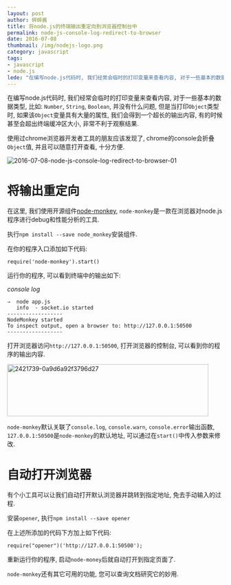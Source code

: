 ```yaml
---
layout: post
author: 碎碎酱
title: 将node.js的终端输出重定向到浏览器控制台中
permalink: node-js-console-log-redirect-to-browser
date: 2016-07-08
thumbnail: /img/nodejs-logo.png
category: javascript
tags:
- javascript
- node.js
lede: "在编写node.js代码时, 我们经常会临时的打印变量来查看内容, 对于一些基本的数据类型, 比如: `Number`, `String`, `Boolean`, 并没有什么问题, 但是当打印`Object`类型时, 如果该`Object`变量具有大量的属性, 我们会得到一个超长的输出内容, 有的时候甚至会超出终端缓冲区大小, 非常不利于观察结果. "
---
```



在编写node.js代码时, 我们经常会临时的打印变量来查看内容, 对于一些基本的数据类型, 比如: `Number`, `String`, `Boolean`, 并没有什么问题, 但是当打印`Object`类型时, 如果该`Object`变量具有大量的属性, 我们会得到一个超长的输出内容, 有的时候甚至会超出终端缓冲区大小, 非常不利于观察结果. 

使用过chrome浏览器开发者工具的朋友应该发现了, chrome的console会折叠`Object`值, 并且可以随意打开查看, 十分方便.

![2016-07-08-node-js-console-log-redirect-to-browser-01](/img/2016-07-08-node-js-console-log-redirect-to-browser-01.png)

# 将输出重定向

在这里, 我们使用开源组件[node-monkey](https://www.npmjs.com/package/node-monkey), `node-monkey`是一款在浏览器对node.js程序进行debug和性能分析的工具.

执行`npm install --save node_monkey`安装组件.

在你的程序入口添加如下代码:

```
require('node-monkey').start()
```

运行你的程序, 可以看到终端中的输出如下:

*console log*
```
⇒  node app.js
   info  - socket.io started
------------------
NodeMonkey started
To inspect output, open a browser to: http://127.0.0.1:50500
------------------
```

打开浏览器访问`http://127.0.0.1:50500`, 打开浏览器的控制台, 可以看到你的程序的输出内容.

<a href="http://blog.suisuijiang.com/wp-content/uploads/2016/07/2421739-0a9d6a92f3796d27.png" rel="attachment wp-att-475"><img src="http://blog.suisuijiang.com/wp-content/uploads/2016/07/2421739-0a9d6a92f3796d27.png" alt="2421739-0a9d6a92f3796d27" width="468" height="121" class="alignleft size-full wp-image-475" /></a>

 `node-monkey`默认关联了`console.log`, `console.warn`, `console.error`输出函数, `127.0.0.1:50500`是`node-monkey`的默认地址, 可以通过在`start()`中传入参数来修改.

# 自动打开浏览器

有个小工具可以让我们自动打开默认浏览器并跳转到指定地址, 免去手动输入的过程.

安装`opener`, 执行`npm install --save opener`

在上述所添加的代码下方加上如下代码:

```
require("opener")('http://127.0.0.1:50500');
```

重新运行你的程序, 启动`node-money`后就自动打开到指定页面了.

`node-monkey`还有其它可用的功能, 您可以查询文档研究它的妙用.